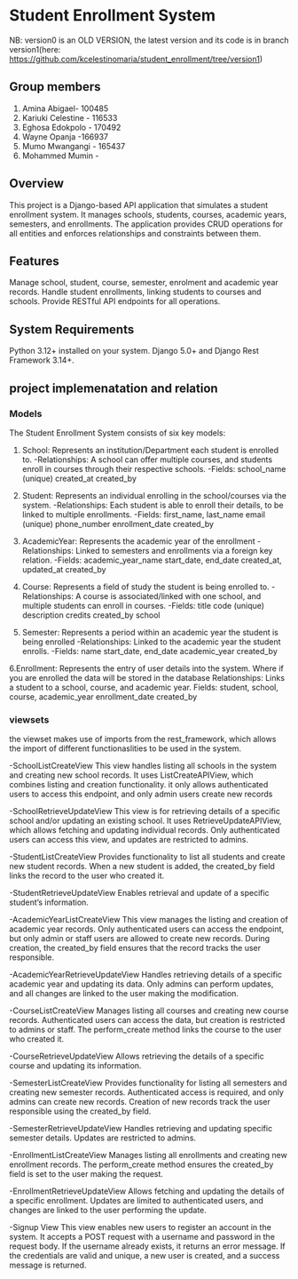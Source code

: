 # Student Enrollment System

NB: version0 is an OLD VERSION, the latest version and its code is in branch version1(here: https://github.com/kcelestinomaria/student_enrollment/tree/version1)
## Group members
1. Amina Abigael- 100485
2. Kariuki Celestine - 116533
3. Eghosa Edokpolo - 170492
4. Wayne Opanja -166937
5. Mumo Mwangangi - 165437
6. Mohammed Mumin -

## Overview
This project is a Django-based API application that simulates a student enrollment system. 
It manages schools, students, courses, academic years, semesters, and enrollments. 
The application provides CRUD operations for all entities and enforces relationships and constraints between them.

## Features
Manage school, student, course, semester, enrolment and academic year records.
Handle student enrollments, linking students to courses and schools.
Provide RESTful API endpoints for all operations.

## System Requirements
Python 3.12+ installed on your system.
Django 5.0+ and Django Rest Framework 3.14+.

## project implemenatation and relation 

### Models
The Student Enrollment System consists of six key models:

1. School: Represents an institution/Department each student is enrolled to. 
-Relationships: A school can offer multiple courses, and students enroll in courses through their respective schools.
-Fields:
school_name (unique)
created_at
created_by

2. Student: Represents an individual enrolling in the school/courses via the system.
-Relationships: Each student is able to enroll their details, to be linked to multiple enrollments.
-Fields:
first_name, last_name
email (unique)
phone_number
enrollment_date
created_by

3. AcademicYear: Represents the academic year of the enrollment
-Relationships: Linked to semesters and enrollments via a foreign key relation.
-Fields:
academic_year_name
start_date, end_date
created_at, updated_at
created_by

4. Course: Represents a field of study the student is being enrolled to.
-Relationships: A course is associated/linked with one school, and multiple students can enroll in courses.
-Fields:
title
code (unique)
description
credits
created_by
school

5. Semester: Represents a period within an academic year the student is being enrolled
-Relationships: Linked to the academic year the student enrolls.
-Fields:
name
start_date, end_date
academic_year
created_by

6.Enrollment: Represents the entry of user details into the system. Where if you are enrolled the data will be stored in the database
Relationships: Links a student to a school, course, and academic year.
Fields:
student, school, course, academic_year
enrollment_date
created_by

### viewsets

the viewset makes use of imports from the rest_framework, which allows the import of different functionaslities to be used in the system.

-SchoolListCreateView
This view handles listing all schools in the system and creating new school records.
It uses ListCreateAPIView, which combines listing and creation functionality.
it only allows authenticated users to access this endpoint, and only admin users create new records 

-SchoolRetrieveUpdateView
This view is for retrieving details of a specific school and/or updating an existing school.
It uses RetrieveUpdateAPIView, which allows fetching and updating individual records.
Only authenticated users can access this view, and updates are restricted to admins.

-StudentListCreateView
Provides functionality to list all students and create new student records.
When a new student is added, the created_by field links the record to the user who created it.

-StudentRetrieveUpdateView
Enables retrieval and update of a specific student’s information.

-AcademicYearListCreateView
This view manages the listing and creation of academic year records.
Only authenticated users can access the endpoint, but only admin or staff users are allowed to create new records.
During creation, the created_by field ensures that the record tracks the user responsible.

-AcademicYearRetrieveUpdateView
Handles retrieving details of a specific academic year and updating its data.
Only admins can perform updates, and all changes are linked to the user making the modification.

-CourseListCreateView
Manages listing all courses and creating new course records.
Authenticated users can access the data, but creation is restricted to admins or staff.
The perform_create method links the course to the user who created it.

-CourseRetrieveUpdateView
Allows retrieving the details of a specific course and updating its information.

-SemesterListCreateView
Provides functionality for listing all semesters and creating new semester records.
Authenticated access is required, and only admins can create new records.
Creation of new records track the user responsible using the created_by field.

-SemesterRetrieveUpdateView
Handles retrieving and updating specific semester details.
Updates are restricted to admins.

-EnrollmentListCreateView
Manages listing all enrollments and creating new enrollment records.
The perform_create method ensures the created_by field is set to the user making the request.

-EnrollmentRetrieveUpdateView
Allows fetching and updating the details of a specific enrollment.
Updates are limited to authenticated users, and changes are linked to the user performing the update.

-Signup View
This view enables new users to register an account in the system.
It accepts a POST request with a username and password in the request body.
If the username already exists, it returns an error message.
If the credentials are valid and unique, a new user is created, and a success message is returned.
